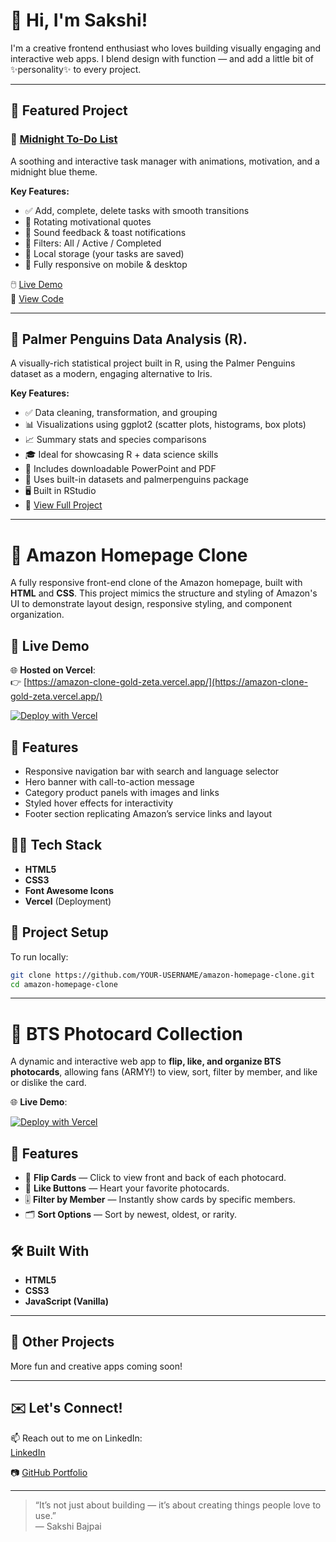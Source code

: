 # 👋 Hi, I'm Sakshi!

I'm a creative frontend enthusiast who loves building visually engaging and interactive web apps. I blend design with function — and add a little bit of ✨personality✨ to every project.

---

## 🌟 Featured Project

### 🌙 [Midnight To-Do List](https://sakshib2003.github.io/midnight-todo-list/)
A soothing and interactive task manager with animations, motivation, and a midnight blue theme.

**Key Features:**
- ✅ Add, complete, delete tasks with smooth transitions  
- 🌈 Rotating motivational quotes  
- 🔔 Sound feedback & toast notifications  
- 📂 Filters: All / Active / Completed  
- 💾 Local storage (your tasks are saved)  
- 📱 Fully responsive on mobile & desktop  

🖱️ [Live Demo](https://sakshib2003.github.io/midnight-todo-list/)  
📂 [View Code](https://github.com/SakshiB2003/midnight-todo-list)

---
## 🐧 Palmer Penguins Data Analysis (R).
A visually-rich statistical project built in R, using the Palmer Penguins dataset as a modern, engaging alternative to Iris.

**Key Features:**

- ✅ Data cleaning, transformation, and grouping
- 📊 Visualizations using ggplot2 (scatter plots, histograms, box plots)
- 📈 Summary stats and species comparisons
- 🎓 Ideal for showcasing R + data science skills
- 📂 Includes downloadable PowerPoint and PDF
- 💾 Uses built-in datasets and palmerpenguins package
- 🖥️ Built in RStudio
- 🔗 [View Full Project](https://github.com/SakshiB2003/palmer-penguins-project)  


---
# 🛒 Amazon Homepage Clone

A fully responsive front-end clone of the Amazon homepage, built with **HTML** and **CSS**. This project mimics the structure and styling of Amazon's UI to demonstrate layout design, responsive styling, and component organization.

## 🔗 Live Demo

🌐 **Hosted on Vercel**:  
👉 [https://amazon-clone-gold-zeta.vercel.app/](https://amazon-clone-gold-zeta.vercel.app/)

[![Deploy with Vercel](https://vercel.com/button)](https://amazon-clone-gold-zeta.vercel.app/)

## 🚀 Features

- Responsive navigation bar with search and language selector
- Hero banner with call-to-action message
- Category product panels with images and links
- Styled hover effects for interactivity
- Footer section replicating Amazon’s service links and layout

## 🧑‍💻 Tech Stack

- **HTML5**
- **CSS3**
- **Font Awesome Icons**
- **Vercel** (Deployment)

## 📁 Project Setup

To run locally:

```bash
git clone https://github.com/YOUR-USERNAME/amazon-homepage-clone.git
cd amazon-homepage-clone
```
---

# 💜 BTS Photocard Collection

A dynamic and interactive web app to **flip, like, and organize BTS photocards**, allowing fans (ARMY!) to view, sort, filter by member, and like or dislike the card.

🌐 **Live Demo**:

[![Deploy with Vercel](https://vercel.com/button)](https://bts-photocard.vercel.app/)

## 🚀 Features

- 🔄 **Flip Cards** — Click to view front and back of each photocard.
- 💖 **Like Buttons** — Heart your favorite photocards.
- 🎚️ **Filter by Member** — Instantly show cards by specific members.
- 🗂️ **Sort Options** — Sort by newest, oldest, or rarity.

## 🛠️ Built With

- **HTML5**
- **CSS3**
- **JavaScript (Vanilla)**

---

## 💼 Other Projects

More fun and creative apps coming soon!

---

## ✉️ Let's Connect!

📫 Reach out to me on LinkedIn:  
[LinkedIn](https://www.linkedin.com/in/sakshi-bajpai-4b5736230)

📷 [GitHub Portfolio](https://github.com/SakshiB2003)

---

> “It’s not just about building — it’s about creating things people love to use.”  
— Sakshi Bajpai

